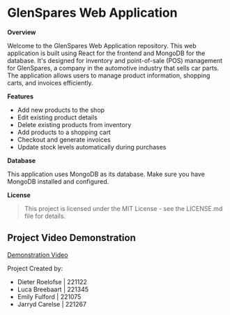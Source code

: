 # GlenSpares Web Application

**Overview**

Welcome to the GlenSpares Web Application repository. This web application is built using React for the frontend and MongoDB for the database. It's designed for inventory and point-of-sale (POS) management for GlenSpares, a company in the automotive industry that sells car parts. The application allows users to manage product information, shopping carts, and invoices efficiently.

**Features**

- Add new products to the shop
- Edit existing product details
- Delete existing products from inventory
- Add products to a shopping cart
- Checkout and generate invoices
- Update stock levels automatically during purchases

**Database**

This application uses MongoDB as its database. Make sure you have MongoDB installed and configured.

**License**
> This project is licensed under the MIT License - see the LICENSE.md file for details.

## **Project Video Demonstration**

[Demonstration Video](put_url_here)

Project Created by:

- Dieter Roelofse | 221122
- Luca Breebaart | 221345
- Emily Fulford | 221075
- Jarryd Carelse | 221267

